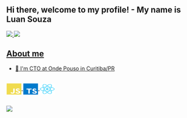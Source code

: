 ## Hi there, welcome to my profile! - My name is Luan Souza

<div>
  <a href="https://github.com/LuanSdev">
  <img height="180em" src="https://github-readme-stats.vercel.app/api?username=LuanSdev&show_icons=true&theme=dracula&include_all_commits=true&count_private=true"/>
  <img height="180em" src="https://github-readme-stats.vercel.app/api/top-langs/?username=Luansdev&layout=compact&langs_count=16&theme=dracula"/>
<div>

## About me
- 🔭 I'm CTO at Onde Pouso in Curitiba/PR
  
<div style="display: inline_block"><br>
  <img align="center" alt="Ju-Js" height="30" width="40" src="https://raw.githubusercontent.com/devicons/devicon/master/icons/javascript/javascript-plain.svg">
  <img align="center" alt="Ju-Ts" height="30" width="40" src="https://raw.githubusercontent.com/devicons/devicon/master/icons/typescript/typescript-plain.svg">
  <img align="center" alt="Ju-React" height="30" width="40" src="https://raw.githubusercontent.com/devicons/devicon/master/icons/react/react-original.svg">
</div>
  
##
 
<div> 
  <a href="https://www.instagram.com/lgsouza1" target="_blank"><img src="https://img.shields.io/badge/-Instagram-%23E4405F?style=for-the-badge&logo=instagram&logoColor=white" target="_blank"></a> 
</div>
